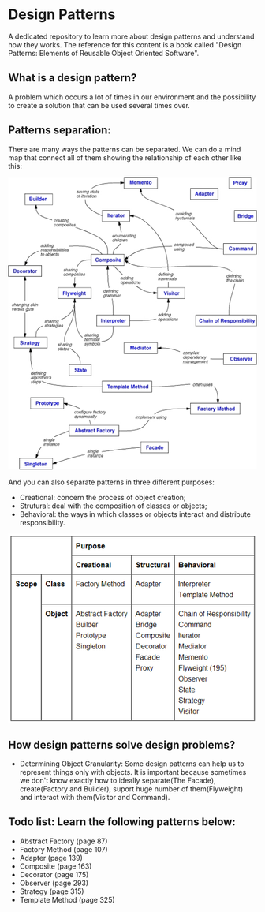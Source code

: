 # Design Patterns
A dedicated repository to learn more about design patterns and understand how they works. The reference for this content is a book called "Design Patterns: Elements of Reusable Object Oriented Software".

## What is a design pattern?
A problem which occurs a lot of times in our environment and the possibility to create a solution that can be used several times over.

## Patterns separation:
There are many ways the patterns can be separated. We can do a mind map that connect all of them showing the relationship of each other like this:

![Design Patterns Relationships](design-pattern-relationships.jpg)

And you can also separate patterns in three different purposes:
- Creational: concern the process of object creation;
- Strutural: deal with the composition of classes or objects;
- Behavioral: the ways in which classes or objects interact and distribute responsibility.

![Design Patterns Purposes](design-pattern-purposes.png)

## How design patterns solve design problems?
 - Determining Object Granularity: Some design patterns can help us to represent things only with objects. It is important because sometimes we don't know exactly how to ideally separate(The Facade), create(Factory and Builder), suport huge number of them(Flyweight) and interact with them(Visitor and Command).

## Todo list: Learn the following patterns below:
- Abstract Factory (page 87)
- Factory Method (page 107)
- Adapter (page 139)
- Composite (page 163)
- Decorator (page 175)
- Observer (page 293)
- Strategy (page 315)
- Template Method (page 325)
